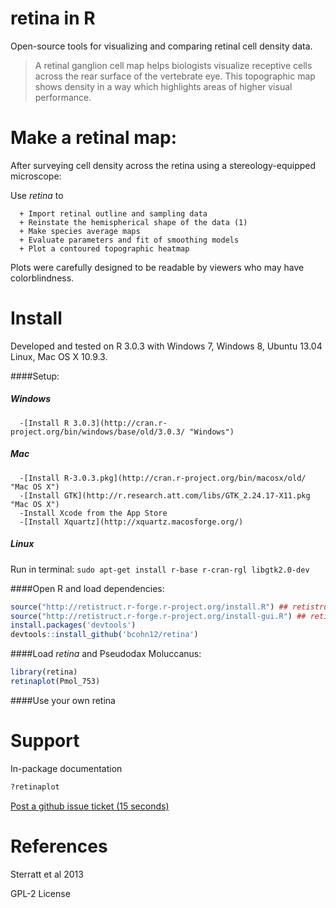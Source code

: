 retina in R
======

Open-source tools for visualizing and comparing retinal cell density data.


> A retinal ganglion cell map helps biologists visualize receptive cells across the rear surface of the vertebrate eye. This topographic map shows density in a way which highlights areas of higher visual performance.

Make a retinal map:
======
After surveying cell density across the retina using a stereology-equipped microscope:

Use _retina_ to

      + Import retinal outline and sampling data
      + Reinstate the hemispherical shape of the data (1)
      + Make species average maps
      + Evaluate parameters and fit of smoothing models
      + Plot a contoured topographic heatmap

Plots were carefully designed to be readable by viewers who may have colorblindness.


Install
=====

Developed and tested on R 3.0.3 with Windows 7, Windows 8, Ubuntu 13.04 Linux, Mac OS X 10.9.3.

####Setup:
##### Windows
      -[Install R 3.0.3](http://cran.r-project.org/bin/windows/base/old/3.0.3/ "Windows")
##### Mac
      -[Install R-3.0.3.pkg](http://cran.r-project.org/bin/macosx/old/ "Mac OS X")
      -[Install GTK](http://r.research.att.com/libs/GTK_2.24.17-X11.pkg "Mac OS X")
      -Install Xcode from the App Store
      -[Install Xquartz](http://xquartz.macosforge.org/)
##### Linux
Run in terminal: `sudo apt-get install r-base r-cran-rgl libgtk2.0-dev`

####Open R and load dependencies:
```R
source("http://retistruct.r-forge.r-project.org/install.R") ## retistruct
source("http://retistruct.r-forge.r-project.org/install-gui.R") ## retistruct interface
install.packages('devtools') 
devtools::install_github('bcohn12/retina')
```
####Load _retina_ and  Pseudodax Moluccanus:
```R
library(retina)
retinaplot(Pmol_753)
```
####Use your own retina


Support
=====
In-package documentation
```R
?retinaplot
```
[Post a github issue ticket (15 seconds)](https://github.com/bcohn12/retina/issues/new "Post an issue ticket")

References
=====
Sterratt et al 2013

GPL-2 License



